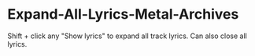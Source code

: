 # Expand-All-Lyrics-Metal-Archives
Shift + click any "Show lyrics" to expand all track lyrics. Can also close all lyrics.
